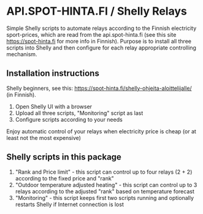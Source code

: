 # API.SPOT-HINTA.FI / Shelly Relays
Simple Shelly scripts to automate relays according to the Finnish electricity sport-prices, which are read from the api.spot-hinta.fi (see this site https://spot-hinta.fi for more info in Finnish).
Purpose is to install all three scripts into Shelly and then configure for each relay appropriate controlling mechanism.

## Installation instructions
Shelly beginners, see this: https://spot-hinta.fi/shelly-ohjeita-aloittelijalle/  (in Finnish).

1. Open Shelly UI with a browser
2. Upload all three scripts, "Monitoring" script as last
3. Configure scripts according to your needs

Enjoy automatic control of your relays when electricity price is cheap (or at least not the most expensive)


## Shelly scripts in this package

1. "Rank and Price limit" - this script can control up to four relays (2 + 2) according to the fixed price and "rank"
2. "Outdoor temperature adjusted heating" - this script can control up to 3 relays according to the adjusted "rank" based on temperature forecast
3. "Monitoring" - this script keeps first two scripts running and optionally restarts Shelly if Internet connection is lost
